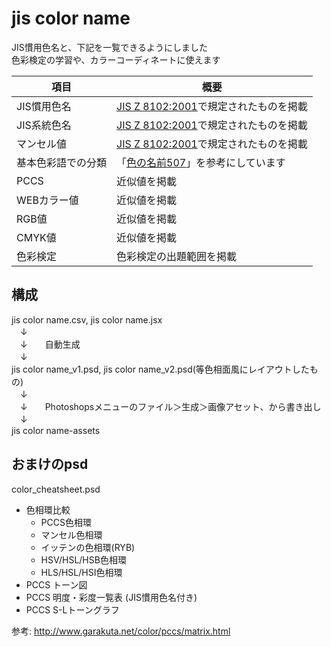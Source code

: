
# jis color name

JIS慣用色名と、下記を一覧できるようにしました  
色彩検定の学習や、カラーコーディネートに使えます  

| 項目 | 概要 |
|--|--|
|JIS慣用色名|[JIS Z 8102:2001](http://kikakurui.com/z8/Z8102-2001-01.html)で規定されたものを掲載|
|JIS系統色名|[JIS Z 8102:2001](http://kikakurui.com/z8/Z8102-2001-01.html)で規定されたものを掲載|
|マンセル値|[JIS Z 8102:2001](http://kikakurui.com/z8/Z8102-2001-01.html)で規定されたものを掲載|
|基本色彩語での分類|「[色の名前507](https://www.amazon.co.jp/%E6%B1%BA%E5%AE%9A%E7%89%88-%E8%89%B2%E3%81%AE%E5%90%8D%E5%89%8D507%E2%80%95JIS%E8%A6%8F%E6%A0%BC%E3%81%AE269%E8%89%B2%E3%82%92%E5%90%AB%E3%82%80%E6%97%A5%E6%9C%AC%E3%81%AE%E8%89%B2%E3%81%A8%E5%A4%96%E5%9B%BD%E3%81%AE%E8%89%B2%E7%94%B1%E6%9D%A5%E3%80%81%E3%81%8A%E3%82%82%E3%81%97%E3%82%8D%E8%A9%B1%E3%81%8B%E3%82%89%E3%83%87%E3%83%BC%E3%82%BF%E3%81%BE%E3%81%A7-%E4%B8%BB%E5%A9%A6%E3%81%AE%E5%8F%8B%E3%83%99%E3%82%B9%E3%83%88BOOKS-%E7%A6%8F%E7%94%B0-%E9%82%A6%E5%A4%AB/dp/4072485403/ref=sr_1_5?s=books&ie=UTF8&qid=1538640948&sr=1-5)」を参考にしています|
|PCCS|近似値を掲載|
|WEBカラー値|近似値を掲載|
|RGB値|近似値を掲載|
|CMYK値|近似値を掲載|
|色彩検定|色彩検定の出題範囲を掲載|

## 構成

jis color name.csv, jis color name.jsx  
　↓　　  
　↓　　自動生成  
　↓　　  
jis color name_v1.psd, jis color name_v2.psd(等色相面風にレイアウトしたもの)  
　↓　　  
　↓　　Photoshopsメニューのファイル＞生成＞画像アセット、から書き出し  
　↓　　  
jis color name-assets  

## おまけのpsd

color_cheatsheet.psd

- 色相環比較
    - PCCS色相環
    - マンセル色相環
    - イッテンの色相環(RYB)
    - HSV/HSL/HSB色相環
    - HLS/HSL/HSI色相環
- PCCS トーン図
- PCCS 明度・彩度一覧表 (JIS慣用色名付き)
- PCCS S-Lトーングラフ

参考: http://www.garakuta.net/color/pccs/matrix.html
